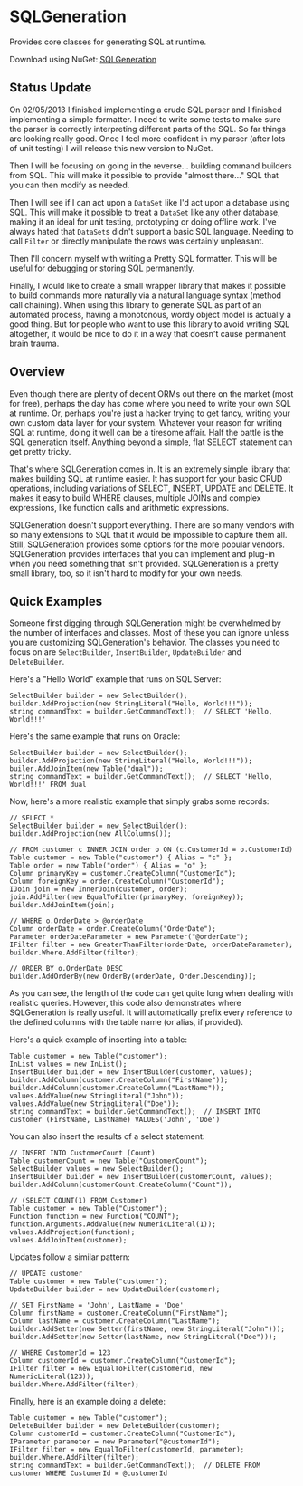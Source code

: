 # SQLGeneration

Provides core classes for generating SQL at runtime.

Download using NuGet: [SQLGeneration](http://nuget.org/packages/SQLGeneration)

## Status Update
On 02/05/2013 I finished implementing a crude SQL parser and I finished implementing a simple formatter. I need to write some tests to make sure the parser is correctly interpreting different parts of the SQL. So far things are looking really good. Once I feel more confident in my parser (after lots of unit testing) I will release this new version to NuGet.

Then I will be focusing on going in the reverse... building command builders from SQL. This will make it possible to provide "almost there..." SQL that you can then modify as needed.

Then I will see if I can act upon a `DataSet` like I'd act upon a database using SQL. This will make it possible to treat a `DataSet` like any other database, making it an ideal for unit testing, prototyping or doing offline work. I've always hated that `DataSet`s didn't support a basic SQL language. Needing to call `Filter` or directly manipulate the rows was certainly unpleasant.

Then I'll concern myself with writing a Pretty SQL formatter. This will be useful for debugging or storing SQL permanently.

Finally, I would like to create a small wrapper library that makes it possible to build commands more naturally via a natural language syntax (method call chaining). When using this library to generate SQL as part of an automated process, having a monotonous, wordy object model is actually a good thing. But for people who want to use this library to avoid writing SQL altogether, it would be nice to do it in a way that doesn't cause permanent brain trauma.

## Overview
Even though there are plenty of decent ORMs out there on the market (most for free), perhaps the day has come where you need to write your own SQL at runtime. Or, perhaps you're just a hacker trying to get fancy, writing your own custom data layer for your system. Whatever your reason for writing SQL at runtime, doing it well can be a tiresome affair. Half the battle is the SQL generation itself. Anything beyond a simple, flat SELECT statement can get pretty tricky.

That's where SQLGeneration comes in. It is an extremely simple library that makes building SQL at runtime easier. It has support for your basic CRUD operations, including variations of SELECT, INSERT, UPDATE and DELETE. It makes it easy to build WHERE clauses, multiple JOINs and complex expressions, like function calls and arithmetic expressions.

SQLGeneration doesn't support everything. There are so many vendors with so many extensions to SQL that it would be impossible to capture them all. Still, SQLGeneration provides some options for the more popular vendors. SQLGeneration provides interfaces that you can implement and plug-in when you need something that isn't provided. SQLGeneration is a pretty small library, too, so it isn't hard to modify for your own needs.

## Quick Examples
Someone first digging through SQLGeneration might be overwhelmed by the number of interfaces and classes. Most of these you can ignore unless you are customizing SQLGeneration's behavior. The classes you need to focus on are `SelectBuilder`, `InsertBuilder`, `UpdateBuilder` and `DeleteBuilder`.

Here's a "Hello World" example that runs on SQL Server:

    SelectBuilder builder = new SelectBuilder();
    builder.AddProjection(new StringLiteral("Hello, World!!!"));
    string commandText = builder.GetCommandText();  // SELECT 'Hello, World!!!' 
    
Here's the same example that runs on Oracle:

    SelectBuilder builder = new SelectBuilder();
    builder.AddProjection(new StringLiteral("Hello, World!!!"));
    builer.AddJoinItem(new Table("dual"));
    string commandText = builder.GetCommandText();  // SELECT 'Hello, World!!!' FROM dual
    
Now, here's a more realistic example that simply grabs some records:

    // SELECT *
    SelectBuilder builder = new SelectBuilder();
    builder.AddProjection(new AllColumns());
    
    // FROM customer c INNER JOIN order o ON (c.CustomerId = o.CustomerId)
    Table customer = new Table("customer") { Alias = "c" };
    Table order = new Table("order") { Alias = "o" };
    Column primaryKey = customer.CreateColumn("CustomerId");
    Column foreignKey = order.CreateColumn("CustomerId");
    IJoin join = new InnerJoin(customer, order);
    join.AddFilter(new EqualToFilter(primaryKey, foreignKey));
    builder.AddJoinItem(join);
    
    // WHERE o.OrderDate > @orderDate
    Column orderDate = order.CreateColumn("OrderDate");
    Parameter orderDateParameter = new Parameter("@orderDate");
    IFilter filter = new GreaterThanFilter(orderDate, orderDateParameter);
    builder.Where.AddFilter(filter);
    
    // ORDER BY o.OrderDate DESC
    builder.AddOrderBy(new OrderBy(orderDate, Order.Descending));

As you can see, the length of the code can get quite long when dealing with realistic queries. However, this code also demonstrates where SQLGeneration is really useful. It will automatically prefix every reference to the defined columns with the table name (or alias, if provided).

Here's a quick example of inserting into a table:

    Table customer = new Table("customer");
    InList values = new InList();
    InsertBuilder builder = new InsertBuilder(customer, values);
    builder.AddColumn(customer.CreateColumn("FirstName"));
    builder.AddColumn(customer.CreateColumn("LastName"));
    values.AddValue(new StringLiteral("John"));
    values.AddValue(new StringLiteral("Doe"));
    string commandText = builder.GetCommandText();  // INSERT INTO customer (FirstName, LastName) VALUES('John', 'Doe')
    
You can also insert the results of a select statement:

    // INSERT INTO CustomerCount (Count)
    Table customerCount = new Table("CustomerCount");
    SelectBuilder values = new SelectBuilder();
    InsertBuilder builder = new InsertBuilder(customerCount, values);
    builder.AddColumn(customerCount.CreateColumn("Count"));
    
    // (SELECT COUNT(1) FROM Customer)
    Table customer = new Table("Customer");
    Function function = new Function("COUNT");
    function.Arguments.AddValue(new NumericLiteral(1));
    values.AddProjection(function);
    values.AddJoinItem(customer);
    
Updates follow a similar pattern:

    // UPDATE customer
    Table customer = new Table("customer");
    UpdateBuilder builder = new UpdateBuilder(customer);
    
    // SET FirstName = 'John', LastName = 'Doe'
    Column firstName = customer.CreateColumn("FirstName");
    Column lastName = customer.CreateColumn("LastName");
    builder.AddSetter(new Setter(firstName, new StringLiteral("John")));
    builder.AddSetter(new Setter(lastName, new StringLiteral("Doe")));
    
    // WHERE CustomerId = 123
    Column customerId = customer.CreateColumn("CustomerId");
    IFilter filter = new EqualToFilter(customerId, new NumericLiteral(123));
    builder.Where.AddFilter(filter);
    
Finally, here is an example doing a delete:

    Table customer = new Table("customer");
    DeleteBuilder builder = new DeleteBuilder(customer);
    Column customerId = customer.CreateColumn("CustomerId");
    IParameter parameter = new Parameter("@customerId");
    IFilter filter = new EqualToFilter(customerId, parameter);
    builder.Where.AddFilter(filter);
    string commandText = builder.GetCommandText();  // DELETE FROM customer WHERE CustomerId = @customerId

